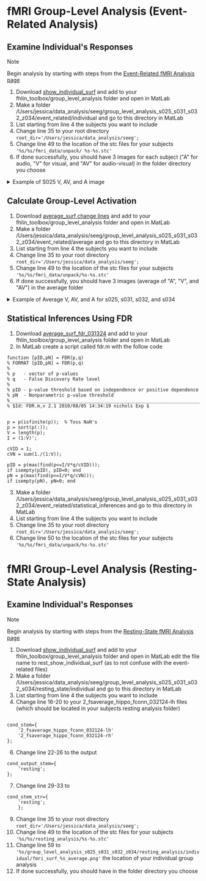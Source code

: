 # fMRI Group-Level Analysis (Event-Related Analysis)
## Examine Individual's Responses
>[!NOTE]
> Begin analysis by starting with steps from the [Event-Related fMRI Analysis page](https://github.com/Lin-Brain-Lab/fMRI-Analysis-For-Mac/blob/main/fMRI%20Event-Related%20Analysis.md)

1. Download [show_individual_surf](https://github.com/fahsuanlin/labmanual/blob/master/scripts/show_individual_surf_031324.m) and add to your fhlin_toolbox/group_level_analysis folder and open in MatLab
2. Make a folder /Users/jessica/data_analysis/seeg/group_level_analysis_s025_s031_s032_z034/event_related/individual and go to this directory in MatLab
3. List starting from line 4 the subjects you want to include
4. Change line 35 to your root directory `root_dir='/Users/jessica/data_analysis/seeg';`
5. Change line 49 to the location of the stc files for your subjects `'%s/%s/fmri_data/unpack/ %s-%s.stc'`
6. If done successfully, you should have 3 images for each subject ("A" for audio, "V" for visual, and "AV" for audio-visual) in the folder directory you choose
<details>
  <summary>Example of S025 V, AV, and A image</summary>
S025 V
  
![fmri_surf_031324_s025_V](https://github.com/Lin-Brain-Lab/fMRI-Analysis-For-Mac/assets/157174338/a4aa6c21-9a3f-41a5-883f-68c6ff3b365d)

s025 AV
![fmri_surf_031324_s025_AV](https://github.com/Lin-Brain-Lab/fMRI-Analysis-For-Mac/assets/157174338/08dac687-254f-4757-9890-59854232ffe9)

s025 A
![fmri_surf_031324_s025_A](https://github.com/Lin-Brain-Lab/fMRI-Analysis-For-Mac/assets/157174338/dae71213-30b3-4e70-a5ab-a26e106a6112)
</details>

## Calculate Group-Level Activation
1. Download [average_surf change lines](https://github.com/fahsuanlin/labmanual/blob/master/scripts/average_surf_031324.m) and add to your fhlin_toolbox/group_level_analysis folder and open in MatLab
2. Make a folder /Users/jessica/data_analysis/seeg/group_level_analysis_s025_s031_s032_z034/event_related/average and go to this directory in MatLab
3. List starting from line 4 the subjects you want to include
4. Change line 35 to your root directory `root_dir='/Users/jessica/data_analysis/seeg';`
5. Change line 49 to the location of the stc files for your subjects `'%s/%s/fmri_data/unpack/%s-%s.stc'`
6. If done successfully, you should have 3 images (average of "A", "V", and "AV") in the average folder
<details>
  <summary>Example of Average V, AV, and A for s025, s031, s032, and s034</summary>
  
V Average
![fmri_surf_V_average](https://github.com/Lin-Brain-Lab/fMRI-Analysis-For-Mac/assets/157174338/c7c6cd4f-85c2-4141-a5f5-556b14f65c90)
AV Average
![fmri_surf_AV_average](https://github.com/Lin-Brain-Lab/fMRI-Analysis-For-Mac/assets/157174338/9066c288-04bc-4c76-96b5-a82532878a6e)
A Average
![fmri_surf_A_average](https://github.com/Lin-Brain-Lab/fMRI-Analysis-For-Mac/assets/157174338/a41f5965-a482-4709-b26a-050141b3e8ad)
</details>

## Statistical Inferences Using FDR
1. Download [average_surf_fdr_031324](https://github.com/fahsuanlin/labmanual/blob/master/scripts/average_surf_fdr_031324.m) and add to your fhlin_toolbox/group_level_analysis folder and open in MatLab
2. In MatLab create a script called fdr.m with the follow code
```
function [pID,pN] = FDR(p,q)
% FORMAT [pID,pN] = FDR(p,q)
% 
% p   - vector of p-values
% q   - False Discovery Rate level
%
% pID - p-value threshold based on independence or positive dependence
% pN  - Nonparametric p-value threshold
%______________________________________________________________________________
% $Id: FDR.m,v 2.1 2010/08/05 14:34:19 nichols Exp $


p = p(isfinite(p));  % Toss NaN's
p = sort(p(:));
V = length(p);
I = (1:V)';

cVID = 1;
cVN = sum(1./(1:V));

pID = p(max(find(p<=I/V*q/cVID)));
if isempty(pID), pID=0; end
pN = p(max(find(p<=I/V*q/cVN)));
if isempty(pN), pN=0; end
```
3. Make a folder /Users/jessica/data_analysis/seeg/group_level_analysis_s025_s031_s032_z034/event_related/statistical_inferences and go to this directory in MatLab
4. List starting from line 4 the subjects you want to include
5. Change line 35 to your root directory `root_dir='/Users/jessica/data_analysis/seeg';`
6. Change line 50 to the location of the stc files for your subjects `'%s/%s/fmri_data/unpack/%s-%s.stc'`

# fMRI Group-Level Analysis (Resting-State Analysis)
## Examine Individual's Responses
>[!NOTE]
> Begin analysis by starting with steps from the [Resting-State fMRI Analysis page](https://github.com/Lin-Brain-Lab/fMRI-Analysis-For-Mac/blob/main/6.%20Resting-State%20fMRI%20Analysis.md)

1. Download [show_individual_surf](https://github.com/fahsuanlin/labmanual/blob/master/scripts/show_individual_surf_031324.m) and add to your fhlin_toolbox/group_level_analysis folder and open in MatLab edit the file name to rest_show_individual_surf (as to not confuse with the event-related files)
2. Make a folder /Users/jessica/data_analysis/seeg/group_level_analysis_s025_s031_s032_s034/resting_state/individual and go to this directory in MatLab
3. List starting from line 4 the subjects you want to include
4. Change line 16-20 to your 2_fsaverage_hippo_fconn_032124-lh files (which should be located in your subjects resting analysis folder)
```

cond_stem={
    '2_fsaverage_hippo_fconn_032124-lh'
    '2_fsaverage_hippo_fconn_032124-rh'
};
```
6. Change line 22-26 to the output 
```
cond_output_stem={
    'resting';
};
```
7. Change line 29-33 to 
```
cond_stem_str={
    'resting';
    };
```
9. Change line 35 to your root directory `root_dir='/Users/jessica/data_analysis/seeg';`
10. Change line 49 to the location of the stc files for your subjects `'%s/%s/resting_analysis/%s-%s.stc'`
11. Change line 59 to `'%s/group_level_analysis_s025_s031_s032_z034/resting_analysis/individual/fmri_surf_%s_average.png'` the location of your individual group analysis
12. If done successfully, you should have in the folder directory you choose

